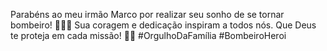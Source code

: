 Parabéns ao meu irmão Marco por realizar seu sonho de se tornar bombeiro! 🚒👨‍🚒 Sua coragem e dedicação inspiram a todos nós. Que Deus te proteja em cada missão! 🙏🔥 #OrgulhoDaFamília #BombeiroHeroi

